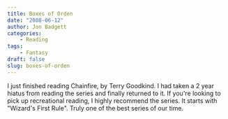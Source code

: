 ```yaml
---
title: Boxes of Orden
date: "2008-06-12"
author: Jon Badgett
categories:
    - Reading
tags:
    - Fantasy
draft: false
slug: boxes-of-orden
---
```


I just finished reading Chainfire, by Terry Goodkind. I had taken a 2 year
hiatus from reading the series and finally returned to it. If you're looking to
pick up recreational reading, I highly recommend the series. It starts with
"Wizard's First Rule". Truly one of the best series of our time.

